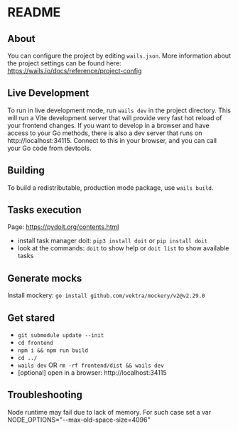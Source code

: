 # README

## About

You can configure the project by editing `wails.json`. More information about the project settings can be found
here: https://wails.io/docs/reference/project-config

## Live Development 

To run in live development mode, run `wails dev` in the project directory. This will run a Vite development
server that will provide very fast hot reload of your frontend changes. If you want to develop in a browser
and have access to your Go methods, there is also a dev server that runs on http://localhost:34115. Connect
to this in your browser, and you can call your Go code from devtools.

## Building

To build a redistributable, production mode package, use `wails build`.

## Tasks execution

Page: https://pydoit.org/contents.html

- install task manager doit: `pip3 install doit` or `pip install doit`
- look at the commands: `doit` to show help or `doit list` to show available tasks

## Generate mocks

Install mockery: `go install github.com/vektra/mockery/v2@v2.29.0`

## Get stared

- `git submodule update --init`
- `cd frontend`
- `npm i && npm run build`
- `cd ../`
- `wails dev`
  OR `rm -rf frontend/dist && wails dev`
- [optional] open in a browser: http://localhost:34115

## Troubleshooting

Node runtime may fail due to lack of memory.
For such case set a var NODE_OPTIONS="--max-old-space-size=4096"
